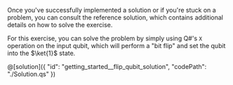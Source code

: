 Once you've successfully implemented a solution or if you're stuck on a problem, you can consult the reference solution, which contains additional details on how to solve the exercise.

For this exercise, you can solve the problem by simply using Q#'s `X` operation on the input qubit, which will perform a "bit flip" and set the qubit into the $\ket{1}$ state.

@[solution]({
    "id": "getting_started__flip_qubit_solution",
    "codePath": "./Solution.qs"
})
